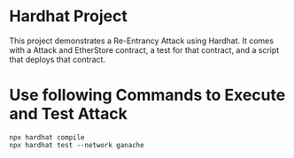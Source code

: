 # Hardhat Project

This project demonstrates a Re-Entrancy Attack using Hardhat. It comes with a Attack and EtherStore contract, a test for that contract, and a script that deploys that contract.

# Use following Commands to Execute and Test Attack

```shell
npx hardhat compile
npx hardhat test --network ganache
```
